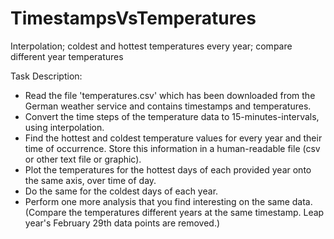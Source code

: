 # TimestampsVsTemperatures
Interpolation; coldest and hottest temperatures every year; compare different year temperatures


Task Description:
- Read the file &#39;temperatures.csv&#39; which has been downloaded from the German weather
service and contains timestamps and temperatures.
- Convert the time steps of the temperature data to 15-minutes-intervals, using interpolation.
- Find the hottest and coldest temperature values for every year and their time of occurrence.
Store this information in a human-readable file (csv or other text file or graphic).
- Plot the temperatures for the hottest days of each provided year onto the same axis, over
time of day.
- Do the same for the coldest days of each year.
- Perform one more analysis that you find interesting on the same data. (Compare the temperatures different years at the same timestamp. Leap year's February 29th data points are removed.)
